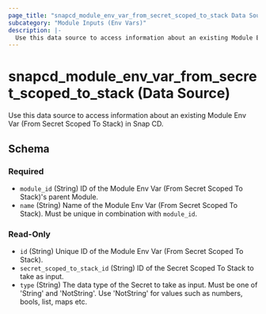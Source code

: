 ```yaml
---
page_title: "snapcd_module_env_var_from_secret_scoped_to_stack Data Source - snapcd"
subcategory: "Module Inputs (Env Vars)"
description: |-
  Use this data source to access information about an existing Module Env Var (From Secret Scoped To Stack) in Snap CD.
---
```


# snapcd_module_env_var_from_secret_scoped_to_stack (Data Source)

Use this data source to access information about an existing Module Env Var (From Secret Scoped To Stack) in Snap CD.




<!-- schema generated by tfplugindocs -->
## Schema

### Required

- `module_id` (String) ID of the Module Env Var (From Secret Scoped To Stack)'s parent Module.
- `name` (String) Name of the Module Env Var (From Secret Scoped To Stack).  Must be unique in combination with `module_id`.

### Read-Only

- `id` (String) Unique ID of the Module Env Var (From Secret Scoped To Stack).
- `secret_scoped_to_stack_id` (String) ID of the Secret Scoped To Stack to take as input.
- `type` (String) The data type of the Secret to take as input. Must be one of 'String' and 'NotString'. Use 'NotString' for values such as numbers, bools, list, maps etc.
